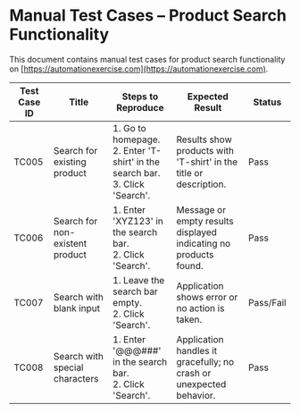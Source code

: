 # Manual Test Cases – Product Search Functionality

This document contains manual test cases for product search functionality on [https://automationexercise.com](https://automationexercise.com).

| Test Case ID | Title                        | Steps to Reproduce                                                                 | Expected Result                                  | Status     |
|--------------|------------------------------|-------------------------------------------------------------------------------------|--------------------------------------------------|------------|
| TC005        | Search for existing product  | 1. Go to homepage. <br> 2. Enter 'T-shirt' in the search bar. <br> 3. Click 'Search'. | Results show products with 'T-shirt' in the title or description. | Pass |
| TC006        | Search for non-existent product | 1. Enter 'XYZ123' in the search bar. <br> 2. Click 'Search'. | Message or empty results displayed indicating no products found. | Pass |
| TC007        | Search with blank input      | 1. Leave the search bar empty. <br> 2. Click 'Search'. | Application shows error or no action is taken. | Pass/Fail |
| TC008        | Search with special characters | 1. Enter '@@@###' in the search bar. <br> 2. Click 'Search'. | Application handles it gracefully; no crash or unexpected behavior. | Pass |
